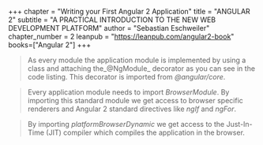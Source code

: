 +++
chapter = "Writing your First Angular 2 Application"
title = "ANGULAR 2"
subtitle = "A PRACTICAL INTRODUCTION TO THE NEW WEB DEVELOPMENT PLATFORM"
author = "Sebastian Eschweiler"
chapter_number = 2
leanpub = "https://leanpub.com/angular2-book"
books=["Angular 2"]
+++

> As every module the application module is implemented by using a class and attaching the_@NgModule_ decorator as you can see in the code listing. This decorator is imported from _@angular/core_.  

> Every application module needs to import _BrowserModule_. By importing this standard module we get access to browser specific renderers and Angular 2 standard directives like _ngIf_ and _ngFor_.  

> By importing _platformBrowserDynamic_ we get access to the Just-In-Time (JIT) compiler which compiles the application in the browser.  